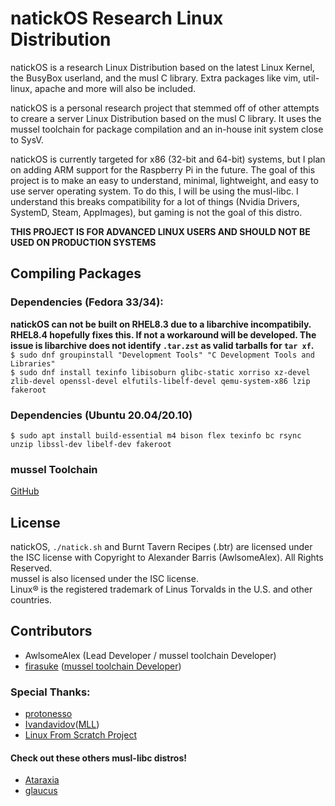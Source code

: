 # natickOS Research Linux Distribution
natickOS is a research Linux Distribution based on the latest Linux Kernel, the BusyBox userland, and the musl C library. Extra packages like vim, util-linux, apache and more will also be included.

natickOS is a personal research project that stemmed off of other attempts to creare a server Linux Distribution based on the musl C library. It uses the mussel toolchain for package compilation and an in-house init system close to SysV.

natickOS is currently targeted for x86 (32-bit and 64-bit) systems, but I plan on adding ARM support for the Raspberry Pi in the future. The goal of this project is to make an easy to understand, minimal, lightweight, and easy to use server operating system. To do this, I will be using the musl-libc. I understand this breaks compatibility for a lot of things (Nvidia Drivers, SystemD, Steam, AppImages), but gaming is not the goal of this distro.

**THIS PROJECT IS FOR ADVANCED LINUX USERS AND SHOULD NOT BE USED ON PRODUCTION SYSTEMS**

## Compiling Packages
### Dependencies (Fedora 33/34):
**natickOS can not be built on RHEL8.3 due to a libarchive incompatibily. RHEL8.4 hopefully fixes this. If not a workaround will be developed. The issue is libarchive does not identify `.tar.zst` as valid tarballs for `tar xf`.**
<br>
`$ sudo dnf groupinstall "Development Tools" "C Development Tools and Libraries"`
<br>
`$ sudo dnf install texinfo libisoburn glibc-static xorriso xz-devel zlib-devel openssl-devel elfutils-libelf-devel qemu-system-x86 lzip fakeroot`
<br>
### Dependencies (Ubuntu 20.04/20.10)
`$ sudo apt install build-essential m4 bison flex texinfo bc rsync unzip libssl-dev libelf-dev fakeroot`
<br>
### mussel Toolchain
[GitHub](https://github.com/firasuke/mussel)
<br>

## License
natickOS, `./natick.sh` and Burnt Tavern Recipes (.btr) are licensed under the ISC license with Copyright to Alexander Barris (AwlsomeAlex). All Rights Reserved. <br>
mussel is also licensed under the ISC license. <br>
Linux® is the registered trademark of Linus Torvalds in the U.S. and other countries. <br>

## Contributors
- AwlsomeAlex (Lead Developer / mussel toolchain Developer)
- [firasuke](https://github.com/firasuke) ([mussel toolchain Developer](https://github.com/firasuke/mussel))

### Special Thanks:
- [protonesso](https://github.com/protonesso)
- [Ivandavidov](https://github.com/ivandavidov)([MLL](https://github.com/ivandavidov/minimal))
- [Linux From Scratch Project](http://www.linuxfromscratch.org/)

#### Check out these others musl-libc distros!
- [Ataraxia](https://github.com/ataraxialinux/ataraxia)
- [glaucus](https://www.glaucuslinux.org/)